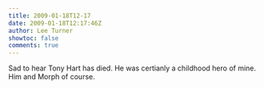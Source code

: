 ```yaml
---
title: 2009-01-18T12-17
date: 2009-01-18T12:17:46Z
author: Lee Turner
showtoc: false
comments: true
---
```


Sad to hear Tony Hart has died. He was certianly a childhood hero of mine. Him and Morph of course.

